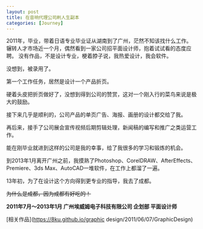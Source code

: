 ```yaml
---
layout: post
title: 在音响代理公司刷人生副本
categories: [Journey]
---
```


2011年，毕业，带着日语专业毕业证从湖南到了广州，茫然不知该找什么工作。
辗转人才市场近一个月，偶然看到一家公司招平面设计师，抱着试试看的态度应聘。
没有作品，不是设计专业，梗着脖子说，我热爱设计，我会软件。

没想到，被录用了。

第一个工作任务，居然是设计一个产品折页。

硬着头皮把折页做好了，没想到得到公司的赞赏，这对一个刚入行的菜鸟来说是极大的鼓励。

接下来几乎是顺利的，公司产品的单页广告、海报、画册的设计都交给了我。

再后来，接手了公司展会宣传视频后期剪辑处理，新闻稿的编写和推广之类运营工作。

能在刚毕业就进到这样的公司是我的幸事，给了我很多的学习和锻炼的机会。

到2013年1月离开广州之前，我摸熟了Photoshop、CorelDRAW、AfterEffects、Premiere、3ds Max、AutoCAD一堆软件，在工作上都溜了一遍。

13年初，为了在设计这个方向得到更专业的指导，我去了成都。

~~为什么是成都，因为成都有好吃的！~~

**2011年7月～2013年1月  广州埃威姆电子科技有限公司 企划部 平面设计师**

[相关作品](https://8ku.github.io/graphic design/2011/06/07/GraphicDesign)